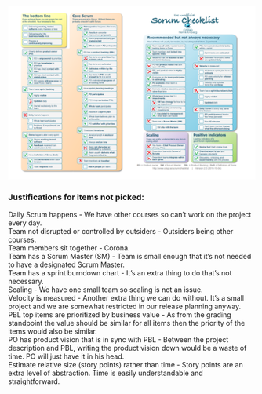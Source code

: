 ![Scrum checklist](images/Scrum_Checklist.png)

### Justifications for items not picked:
Daily Scrum happens - We have other courses so can’t work on the project every day.<br />
Team not disrupted or controlled by outsiders - Outsiders being other courses.<br />
Team members sit together - Corona.<br />
Team has a Scrum Master (SM) - Team is small enough that it’s not needed to have a designated Scrum Master.<br />
Team has a sprint burndown chart - It’s an extra thing to do that’s not necessary.<br />
Scaling - We have one small team so scaling is not an issue.<br />
Velocity is measured - Another extra thing we can do without. It’s a small project and we are somewhat restricted  in our release planning anyway.<br />
PBL top items are prioritized by business value - As from the grading standpoint the value should be similar for all items then the priority of the items would also be similar.<br />
PO has product vision that is in sync with PBL - Between the project description and PBL, writing the product vision down would be a waste of time. PO will just have it in his head.<br />
Estimate relative size (story points) rather than time - Story points are an extra level of abstraction. Time is easily understandable and straightforward. <br />



